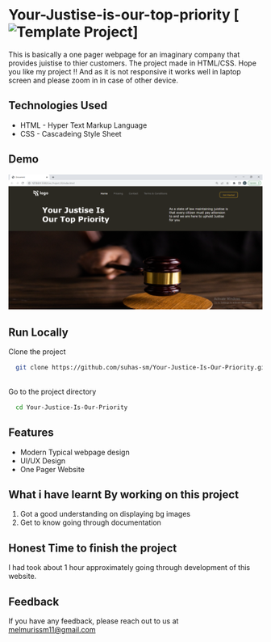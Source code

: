 # Your-Justise-is-our-top-priority [![Template Project](https://img.shields.io/badge/Technologies%20-HTML%2FCSS-brightgreen)]

This is basically a one pager webpage for an imaginary company that provides juistise to thier customers. The project made in HTML/CSS.
Hope you like my project !! And as it is not responsive it works well in laptop screen and please zoom in in case of other device.


## Technologies Used
  - HTML - Hyper Text Markup Language
  - CSS - Cascadeing Style Sheet
  

## Demo

![page-img](./assets/page_img.PNG)

## Run Locally

Clone the project

```bash
  git clone https://github.com/suhas-sm/Your-Justice-Is-Our-Priority.git
  
```

Go to the project directory

```bash
  cd Your-Justice-Is-Our-Priority
```
## Features

- Modern Typical webpage design
- UI/UX Design
- One Pager Website

## What i have learnt By working on this project

1. Got a good understanding on displaying bg images
2. Get to know going through documentation

## Honest Time to finish the project

I had took about 1 hour approximately going through development of this website.

## Feedback

If you have any feedback, please reach out to us at melmurissm11@gmail.com
